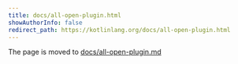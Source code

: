```yaml
---
title: docs/all-open-plugin.html
showAuthorInfo: false
redirect_path: https://kotlinlang.org/docs/all-open-plugin.html
---
```


The page is moved to [docs/all-open-plugin.md](docs/all-open-plugin.md)
